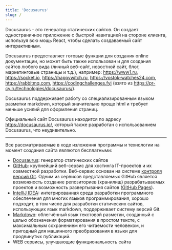 ```yaml
---
title: 'Docusaurus'
slug: /
---
```


Docusaurus - это генератор статических сайтов. Он создает одностраничное приложение с быстрой навигацией на стороне клиента, 
используя всю мощь React, чтобы сделать создаваемый сайт интерактивным.

Docusaurus предоставляет готовые функции для создания online документации, но может быть также использован и для создания сайтов любого вида 
(личный веб-сайт, новостной сайт, блог, маркетинговые страницы и т.д.), например:
https://www1.ru, https://socket.io, https://happywitch.ru, https://vostok-watches24.com, https://rabbitmq.com, https://codingchallenges.fyi 
(взято из https://pr-cy.ru/technologies/docusaurus/).

Docusaurus поддерживает работу со специализированным языком разметки markdown, который значительно проще html и требует меньше усилий для оформления страниц. 

Официальный сайт Docusaurus находится по адресу https://docusaurus.io/, который также разработан с использованием Docusaurus, что неудивительно. 

---
Все рассматриваемые в ходе изложения программы и технологии на момент создания сайта являются бесплатными:
- [Docusaurus](https://docusaurus.io/): генератор статических сайтов 
- [GitHub](https://docs.github.com/ru/get-started/start-your-journey/about-github-and-git): крупнейший веб-сервис для хостинга IT-проектов и 
их совместной разработки. Веб-сервис основан на системе [контроля версий Git](https://git-scm.com/book/ru/v2/%D0%92%D0%B2%D0%B5%D0%B4%D0%B5%D0%BD%D0%B8%D0%B5-%D0%9E-%D1%81%D0%B8%D1%81%D1%82%D0%B5%D0%BC%D0%B5-%D0%BA%D0%BE%D0%BD%D1%82%D1%80%D0%BE%D0%BB%D1%8F-%D0%B2%D0%B5%D1%80%D1%81%D0%B8%D0%B9). 
Одним из сервисов представляемых GitHub является возможность создание репозиториев (хранилищ) разрабатываемых проектов и возможность развертывания сайтов 
([GitHub Pages](https://docs.github.com/ru/pages/getting-started-with-github-pages/about-github-pages)).
- [IntelliJ IDEA](https://www.jetbrains.com/idea/): интегрированная среда разработки программного обеспечения для многих языков программирования, хорошо подходит, 
в том числе для разработки статических сайтов, использующих язык markdown, поддерживает систему версий Git.
- [Markdown](https://doka.guide/tools/markdown/): облегчённый язык текстовой разметки, созданный с целью обозначения форматирования в простом тексте, 
с максимальным сохранением его читаемости человеком, и пригодный для машинного преобразования в языки для продвинутых публикаций.
- WEB сервисы, улучшающие функциональность сайта